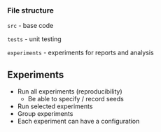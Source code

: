 ### File structure

`src` - base code

`tests` - unit testing

`experiments` - experiments for reports and analysis

## Experiments

- Run all experiments (reproducibility)
    - Be able to specify / record seeds
- Run selected experiments
- Group experiments
- Each experiment can have a configuration